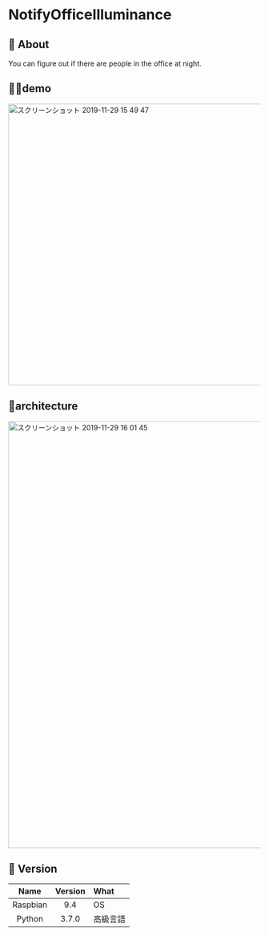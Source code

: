 # NotifyOfficeIlluminance

## 💬 About

You can figure out if there are people in the office at night.

## 💁‍♂️demo
<img width="562" alt="スクリーンショット 2019-11-29 15 49 47" src="https://user-images.githubusercontent.com/36298285/69849381-e6e45a80-12bf-11ea-927a-d7bc818f09ee.png">


## 📱architecture

<img width="852" alt="スクリーンショット 2019-11-29 16 01 45" src="https://user-images.githubusercontent.com/36298285/69850002-90781b80-12c1-11ea-95dc-73785ce12ec4.png">

## 🌻 Version

|Name|Version|What|
|:-:|:-:|:-|
|Raspbian|9.4|OS|
|Python|3.7.0|高級言語|
